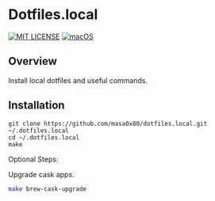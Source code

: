 # Dotfiles.local

[![MIT LICENSE](http://img.shields.io/badge/license-MIT-blue.svg?style=flat-square)](LICENSE)
[![macOS](https://img.shields.io/badge/platform-macOS%20)](#installation)

## Overview

Install local dotfiles and useful commands.

## Installation

```
git clone https://github.com/masa0x80/dotfiles.local.git ~/.dotfiles.local
cd ~/.dotfiles.local
make
```

Optional Steps:

Upgrade cask apps.

```sh
make brew-cask-upgrade
```
